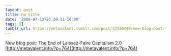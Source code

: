 ```yaml
---
layout: post
title: no title
date: '2008-07-13T23:29:11-10:00'
tags: []
tumblr_url: https://metavalent.tumblr.com/post/42180440/new-blog-post-the-end-of-laissez-faire-capitalism
---
```

New blog post: The End of Laissez-Faire Capitalism 2.0 [http://metavalent.info/?p=764](http://metavalent.info/?p=764)

